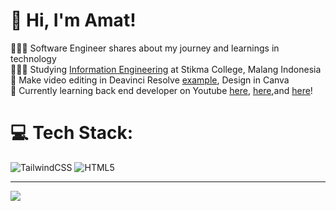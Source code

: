 # 👋 Hi, I'm Amat!
👩🏻‍💻 Software Engineer shares about my journey and learnings in technology<br/>
👩🏻‍🎓 Studying [Information Engineering](https://www.stikma.ac.id/) at Stikma College, Malang Indonesia<br/>
🎨 Make video editing in Deavinci Resolve [example](https://www.instagram.com/reel/C3uyLS7vpAr/?utm_source=ig_web_copy_link&igsh=MzRlODBiNWFlZA==), Design in Canva<br/>
💭 Currently learning back end developer on Youtube [here](https://www.youtube.com/@deaafrizal), [here](https://www.youtube.com/@fahreziadha),and [here](https://www.youtube.com/@sandhikagalihWPU/featured)!<br/>


# 💻 Tech Stack:
<!--![Apache](https://img.shields.io/badge/apache-%23D42029.svg?style=for-the-badge&logo=apache&logoColor=white) ![NodeJS](https://img.shields.io/badge/node.js-6DA55F?style=for-the-badge&logo=node.js&logoColor=white) ![JavaScript](https://img.shields.io/badge/javascript-%23323330.svg?style=for-the-badge&logo=javascript&logoColor=%23F7DF1E) ![PHP](https://img.shields.io/badge/php-%23777BB4.svg?style=for-the-badge&logo=php&logoColor=white) ![MySQL](https://img.shields.io/badge/mysql-4479A1.svg?style=for-the-badge&logo=mysql&logoColor=white) ![Adobe Lightroom](https://img.shields.io/badge/Adobe%20Lightroom-31A8FF.svg?style=for-the-badge&logo=Adobe%20Lightroom&logoColor=white) ![GitHub](https://img.shields.io/badge/github-%23121011.svg?style=for-the-badge&logo=github&logoColor=white) ![React](https://img.shields.io/badge/react-%2320232a.svg?style=for-the-badge&logo=react&logoColor=%2361DAFB) --> 
![TailwindCSS](https://img.shields.io/badge/tailwindcss-%2338B2AC.svg?style=for-the-badge&logo=tailwind-css&logoColor=white) ![HTML5](https://img.shields.io/badge/html5-%23E34F26.svg?style=for-the-badge&logo=html5&logoColor=white)

<!--# 📊 GitHub Stats:
![](https://github-readme-stats.vercel.app/api?username=fullstemplate&theme=dark&hide_border=true&include_all_commits=false&count_private=false)<br/>
![](https://github-readme-stats.vercel.app/api/top-langs/?username=fullstemplate&theme=dark&hide_border=true&include_all_commits=false&count_private=false&layout=compact)
-->
---
[![](https://visitcount.itsvg.in/api?id=fullstemplate&icon=0&color=0)](https://visitcount.itsvg.in)

<!-- Proudly created with GPRM ( https://gprm.itsvg.in ) -->
